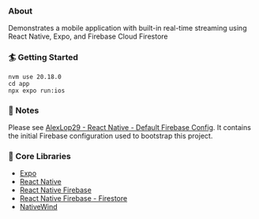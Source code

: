 ### About
Demonstrates a mobile application with built-in real-time streaming using React Native, Expo, and Firebase Cloud Firestore

### 🏄 Getting Started
```
nvm use 20.18.0
cd app
npx expo run:ios
```

### 📝 Notes
Please see [AlexLop29 - React Native - Default Firebase Config](https://github.com/alexlop29/react-native/tree/react-native-with-default-firebase-config). It contains the initial Firebase configuration used to bootstrap this project.

### 🔧 Core Libraries
- [Expo](https://docs.expo.dev/)
- [React Native](https://reactnative.dev/)
- [React Native Firebase](https://rnfirebase.io/)
- [React Native Firebase - Firestore](https://rnfirebase.io/firestore/usage)
- [NativeWind](https://www.nativewind.dev/)

